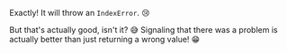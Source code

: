 Exactly! It will throw an `IndexError`. :cry:

But that's actually good, isn't it? :sweat_smile: Signaling that there was a problem is actually better than just returning a wrong value! :grin:
